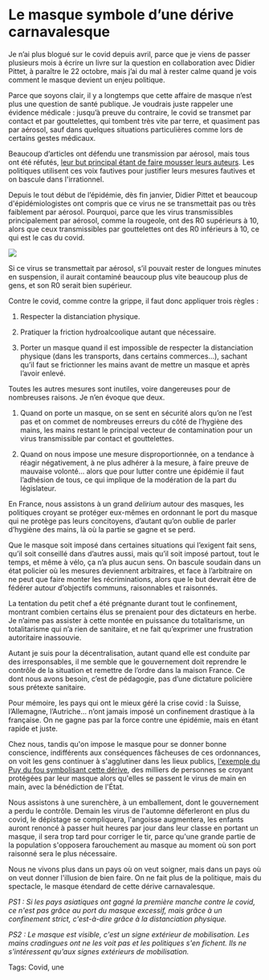 # Le masque symbole d&#8217;une dérive carnavalesque

Je n’ai plus blogué sur le covid depuis avril, parce que je viens de passer plusieurs mois à écrire un livre sur la question en collaboration avec Didier Pittet, à paraître le 22 octobre, mais j’ai du mal à rester calme quand je vois comment le masque devient un enjeu politique.<span id="more-54858"></span>

Parce que soyons clair, il y a longtemps que cette affaire de masque n’est plus une question de santé publique. Je voudrais juste rappeler une évidence médicale : jusqu’à preuve du contraire, le covid se transmet par contact et par gouttelettes, qui tombent très vite par terre, et quasiment pas par aérosol, sauf dans quelques situations particulières comme lors de certains gestes médicaux.

Beaucoup d’articles ont défendu une transmission par aérosol, mais tous ont été réfutés, [leur but principal étant de faire mousser leurs auteurs](https://www.thelancet.com/journals/laninf/article/PIIS1473-3099(20)30558-2/fulltext). Les politiques utilisent ces voix fautives pour justifier leurs mesures fautives et on bascule dans l'irrationnel.

Depuis le tout début de l’épidémie, dès fin janvier, Didier Pittet et beaucoup d'épidémiologistes ont compris que ce virus ne se transmettait pas ou très faiblement par aérosol. Pourquoi, parce que les virus transmissibles principalement par aérosol, comme la rougeole, ont des R0 supérieurs à 10, alors que ceux transmissibles par gouttelettes ont des R0 inférieurs à 10, ce qui est le cas du covid.

![](https://tcrouzet.com/images_tc/2020/08/r0.png)

Si ce virus se transmettait par aérosol, s’il pouvait rester de longues minutes en suspension, il aurait contaminé beaucoup plus vite beaucoup plus de gens, et son R0 serait bien supérieur.

Contre le covid, comme contre la grippe, il faut donc appliquer trois règles :

1. Respecter la distanciation physique.

2. Pratiquer la friction hydroalcoolique autant que nécessaire.

3. Porter un masque quand il est impossible de respecter la distanciation physique (dans les transports, dans certains commerces…), sachant qu’il faut se frictionner les mains avant de mettre un masque et après l’avoir enlevé.

Toutes les autres mesures sont inutiles, voire dangereuses pour de nombreuses raisons. Je n’en évoque que deux.

1. Quand on porte un masque, on se sent en sécurité alors qu’on ne l’est pas et on commet de nombreuses erreurs du côté de l’hygiène des mains, les mains restant le principal vecteur de contamination pour un virus transmissible par contact et gouttelettes.

2. Quand on nous impose une mesure disproportionnée, on a tendance à réagir négativement, à ne plus adhérer à la mesure, à faire preuve de mauvaise volonté… alors que pour lutter contre une épidémie il faut l’adhésion de tous, ce qui implique de la modération de la part du législateur.

En France, nous assistons à un grand *delirium* autour des masques, les politiques croyant se protéger eux-mêmes en ordonnant le port du masque qui ne protège pas leurs concitoyens, d’autant qu’on oublie de parler d’hygiène des mains, là où la partie se gagne et se perd.

Que le masque soit imposé dans certaines situations qui l’exigent fait sens, qu’il soit conseillé dans d’autres aussi, mais qu’il soit imposé partout, tout le temps, et même à vélo, ça n’a plus aucun sens. On bascule soudain dans un état policier où les mesures deviennent arbitraires, et face à l’arbitraire on ne peut que faire monter les récriminations, alors que le but devrait être de fédérer autour d’objectifs communs, raisonnables et raisonnés.

La tentation du petit chef a été prégnante durant tout le confinement, montrant combien certains élus se prenaient pour des dictateurs en herbe. Je n’aime pas assister à cette montée en puissance du totalitarisme, un totalitarisme qui n’a rien de sanitaire, et ne fait qu’exprimer une frustration autoritaire inassouvie.

Autant je suis pour la décentralisation, autant quand elle est conduite par des irresponsables, il me semble que le gouvernement doit reprendre le contrôle de la situation et remettre de l’ordre dans la maison France. Ce dont nous avons besoin, c’est de pédagogie, pas d’une dictature policière sous prétexte sanitaire.

Pour mémoire, les pays qui ont le mieux géré la crise covid : la Suisse, l’Allemagne, l’Autriche… n’ont jamais imposé un confinement drastique à la française. On ne gagne pas par la force contre une épidémie, mais en étant rapide et juste.

Chez nous, tandis qu'on impose le masque pour se donner bonne conscience, indifférents aux conséquences fâcheuses de ces ordonnances, on voit les gens continuer à s'agglutiner dans les lieux publics, [l'exemple du Puy du fou symbolisant cette dérive](https://www.huffingtonpost.fr/entry/puy-du-fou-distanciation_fr_5f3f6eeac5b6763e5dc18f2c), des milliers de personnes se croyant protégées par leur masque alors qu'elles se passent le virus de main en main, avec la bénédiction de l'État.

Nous assistons à une surenchère, à un emballement, dont le gouvernement a perdu le contrôle. Demain les virus de l'automne déferleront en plus du covid, le dépistage se compliquera, l'angoisse augmentera, les enfants auront renoncé à passer huit heures par jour dans leur classe en portant un masque, il sera trop tard pour corriger le tir, parce qu'une grande partie de la population s'opposera farouchement au masque au moment où son port raisonné sera le plus nécessaire.

Nous ne vivons plus dans un pays où on veut soigner, mais dans un pays où on veut donner l'illusion de bien faire. On ne fait plus de la politique, mais du spectacle, le masque étendard de cette dérive carnavalesque.

*PS1 : Si les pays asiatiques ont gagné la première manche contre le covid, ce n'est pas grâce au port du masque excessif, mais grâce à un confinement strict, c'est-à-dire grâce à la distanciation physique.*

*PS2 : Le masque est visible, c'est un signe extérieur de mobilisation. Les mains cradingues ont ne les voit pas et les politiques s'en fichent. Ils ne s'intéressent qu'aux signes extérieurs de mobilisation.*

Tags: Covid, une